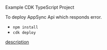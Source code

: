 Example CDK TypeScript Project

To deploy AppSync Api which responds error.

* `npm install`
* `cdk deploy`

[description](https://note.figmentresearch.com/aws/cdkappsync-dynamo-error)